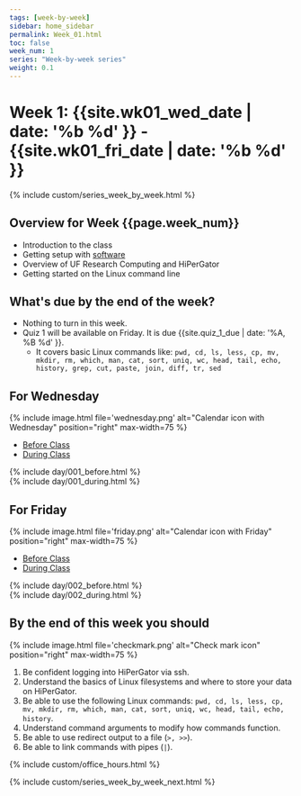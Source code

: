 ```yaml
---
tags: [week-by-week]
sidebar: home_sidebar
permalink: Week_01.html
toc: false
week_num: 1
series: "Week-by-week series"
weight: 0.1
---
```


# Week 1: {{site.wk01_wed_date | date: '%b %d' }} - {{site.wk01_fri_date | date: '%b %d' }}


{% include custom/series_week_by_week.html %}

## Overview for Week {{page.week_num}}

* Introduction to the class
* Getting setup with [software](software.html)
* Overview of UF Research Computing and HiPerGator
* Getting started on the Linux command line

## What's due by the end of the week?

* Nothing to turn in this week.
* Quiz 1 will be available on Friday. It is due {{site.quiz_1_due | date: '%A, %B %d' }}.
  * It covers basic Linux commands like: `pwd, cd, ls, less, cp, mv, mkdir, rm, which, man, cat, sort, uniq, wc, head, tail, echo, history, grep, cut, paste, join, diff, tr, sed`

## For Wednesday

{% include image.html file='wednesday.png' alt="Calendar icon with Wednesday" position="right" max-width=75 %}

<ul id="WednesdayTabs" class="nav nav-tabs">
    <li class="active"><a href="#WedBefore" data-toggle="tab">Before Class</a></li>
    <li><a href="#WedDuring" data-toggle="tab">During Class</a></li>
</ul>

<div class="tab-content">
    <div role="tabpanel" class="tab-pane active" id="WedBefore">
        {% include day/001_before.html %}
    </div>
    <div role="tabpanel" class="tab-pane" id="WedDuring">
        {% include day/001_during.html %}
    </div>
</div>

## For Friday

{% include image.html file='friday.png' alt="Calendar icon with Friday" position="right" max-width=75 %}

<ul id="FridayTabs" class="nav nav-tabs">
    <li class="active"><a href="#FriBefore" data-toggle="tab">Before Class</a></li>
    <li><a href="#FriDuring" data-toggle="tab">During Class</a></li>
</ul>

<div class="tab-content">
  <div role="tabpanel" class="tab-pane" id="FriBefore">
    {% include day/002_before.html %}
  </div>
  <div role="tabpanel" class="tab-pane" id="FriDuring">
    {% include day/002_during.html %}
  </div>
</div>

## By the end of this week you should

{% include image.html file='checkmark.png' alt="Check mark icon" position="right" max-width=75 %}

1. Be confident logging into HiPerGator via ssh.
1. Understand the basics of Linux filesystems and where to store your data on HiPerGator.
1. Be able to use the following Linux commands: `pwd, cd, ls, less, cp, mv, mkdir, rm, which, man, cat, sort, uniq, wc, head, tail, echo, history`.
1. Understand command arguments to modify how commands function.
1. Be able to use redirect output to a file (`>, >>`).
1. Be able to link commands with pipes (`|`).

{% include custom/office_hours.html %}

{% include custom/series_week_by_week_next.html %}